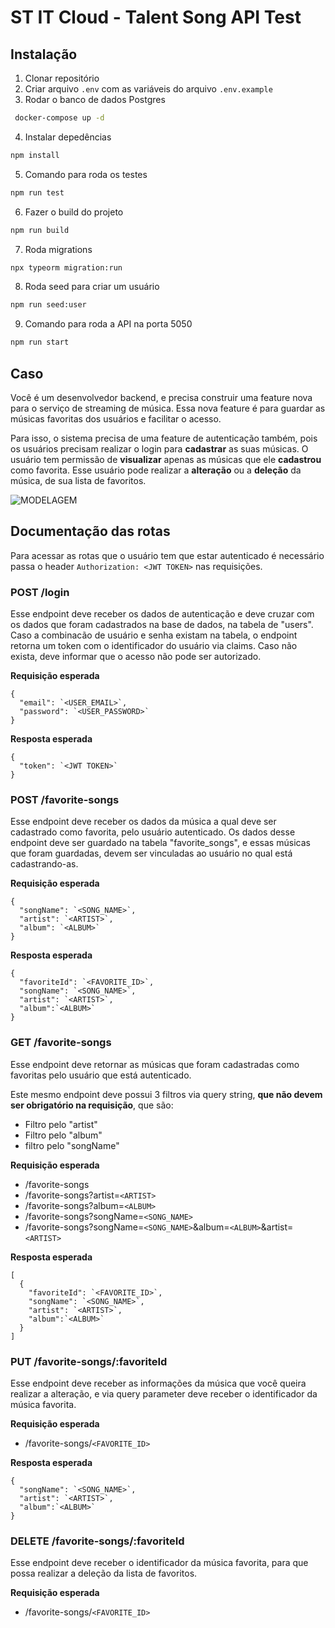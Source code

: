 # ST IT Cloud -  Talent Song API Test

## Instalação

1. Clonar repositório
2. Criar arquivo `.env` com as variáveis do arquivo `.env.example`
3. Rodar o banco de dados Postgres
  ```sh
   docker-compose up -d
  ```
  4. Instalar depedências
  ```sh
  npm install
  ```
  5. Comando para roda os testes
  ```sh
  npm run test
  ```
6. Fazer o build do projeto
  ```sh
  npm run build
  ```
  7. Roda migrations
  ```sh
  npx typeorm migration:run
  ```
  8. Roda seed para criar um usuário
  ```sh
  npm run seed:user
  ```
  9. Comando para roda a API na porta 5050
  ```sh
  npm run start
  ```
## Caso

Você é um desenvolvedor backend, e precisa construir uma feature nova para o serviço de streaming de música. Essa nova feature é para guardar as músicas favoritas dos usuários e facilitar o acesso.


Para isso, o sistema precisa de uma feature de autenticação também, pois os usuários precisam realizar o login para **cadastrar** as suas músicas. O usuário tem permissão de **visualizar** apenas as músicas que ele **cadastrou** como favorita. Esse usuário pode realizar a **alteração** ou a **deleção** da música, de sua lista de favoritos.


![MODELAGEM](./talent-song-api-test-modelagem.png)
## Documentação das rotas

  Para acessar as rotas que o usuário tem que estar autenticado é necessário passa o header `Authorization: <JWT TOKEN>` nas requisições.

### **POST /login**

Esse endpoint deve receber os dados de autenticação e deve cruzar com os dados que foram cadastrados na base de dados, na tabela de "users". Caso a combinacão de usuário e senha existam na tabela, o endpoint retorna um token com o identificador do usuário via claims. Caso não exista, deve informar que o acesso não pode ser autorizado.

**Requisição esperada**

```
{
  "email": `<USER_EMAIL>`,
  "password": `<USER_PASSWORD>`
}
```

**Resposta esperada**

```
{
  "token": `<JWT TOKEN>`
}
```


### **POST /favorite-songs**

Esse endpoint deve receber os dados da música a qual deve ser cadastrado como favorita, pelo usuário autenticado. Os dados desse endpoint deve ser guardado na tabela "favorite_songs", e essas músicas que foram guardadas, devem ser vinculadas ao usuário no qual está cadastrando-as.


**Requisição esperada**
```
{
  "songName": `<SONG_NAME>`,
  "artist": `<ARTIST>`,
  "album": `<ALBUM>`
}
```

**Resposta esperada**
```
{
  "favoriteId": `<FAVORITE_ID>`,
  "songName": `<SONG_NAME>`,
  "artist": `<ARTIST>`,
  "album":`<ALBUM>`
}
```


### **GET /favorite-songs**

Esse endpoint deve retornar as músicas que foram cadastradas como favoritas pelo usuário que está autenticado.

Este mesmo endpoint deve possui 3 filtros via query string, **que não devem ser obrigatório na requisição**, que são:

- Filtro pelo "artist"
- Filtro pelo "album"
- filtro pelo "songName"

**Requisição esperada**
- /favorite-songs
- /favorite-songs?artist=`<ARTIST>`
- /favorite-songs?album=`<ALBUM>`
- /favorite-songs?songName=`<SONG_NAME>`
- /favorite-songs?songName=`<SONG_NAME>`&album=`<ALBUM>`&artist=`<ARTIST>`


**Resposta esperada**
```
[
  {
    "favoriteId": `<FAVORITE_ID>`,
    "songName": `<SONG_NAME>`,
    "artist": `<ARTIST>`,
    "album":`<ALBUM>`
  }
]
```


### **PUT /favorite-songs/:favoriteId**

Esse endpoint deve receber as informações da música que você queira realizar a alteração, e via query parameter deve receber o identificador da música favorita.

**Requisição esperada**
- /favorite-songs/`<FAVORITE_ID>`

**Resposta esperada**
```
{
  "songName": `<SONG_NAME>`,
  "artist": `<ARTIST>`,
  "album":`<ALBUM>`
}
```

### **DELETE /favorite-songs/:favoriteId**
Esse endpoint deve receber o identificador da música favorita, para que possa realizar a deleção da lista de favoritos.

**Requisição esperada**
- /favorite-songs/`<FAVORITE_ID>`

